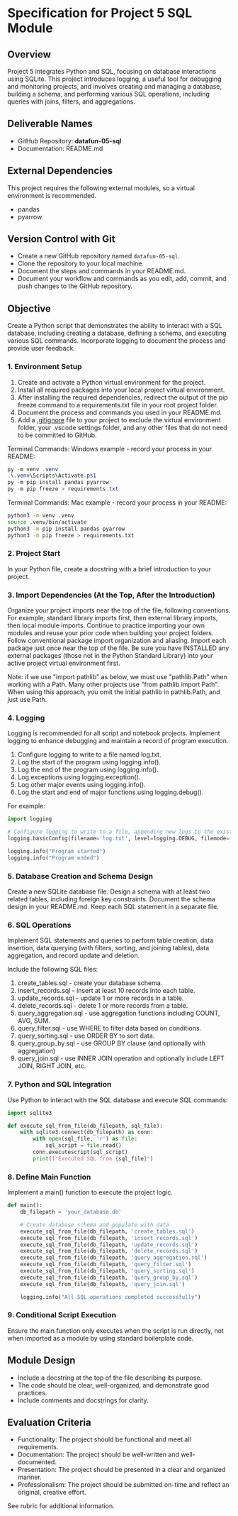 # Specification for Project 5 SQL Module

## Overview

Project 5 integrates Python and SQL,
focusing on database interactions using SQLite.
This project introduces logging,
a useful tool for debugging and monitoring projects,
and involves creating and managing a database, building a schema, and performing various SQL operations,
including queries with joins, filters, and aggregations.

## Deliverable Names

- GitHub Repository:  **datafun-05-sql**
- Documentation:      README.md

## External Dependencies

This project requires the following external modules, so a virtual environment is recommended.

- pandas
- pyarrow

## Version Control with Git

- Create a new GitHub repository named `datafun-05-sql`.
- Clone the repository to your local machine.
- Document the steps and commands in your README.md.
- Document your workflow and commands as you edit, add, commit, and push changes to the GitHub repository.

## Objective

Create a Python script that demonstrates the ability to interact with a SQL database,
including creating a database, defining a schema, and executing various SQL commands.
Incorporate logging to document the process and provide user feedback.

### 1. Environment Setup

1. Create and activate a Python virtual environment for the project.
1. Install all required packages into your local project virtual environment.
1. After installing the required dependencies, redirect the output of the pip freeze command to a requirements.txt file in your root project folder.
1. Document the process and commands you used in your README.md.
1. Add a [.gitignore](.gitignore) file to your project to exclude the virtual environment folder, your .vscode settings folder, and any other files that do not need to be committed to GitHub.

Terminal Commands: Windows example - record your process in your README:

```Powershell
py -m venv .venv
.\.venv\Scripts\Activate.ps1
py -m pip install pandas pyarrow
py -m pip freeze > requirements.txt
```

Terminal Commands: Mac example - record your process in your README:

```bash
python3 -m venv .venv
source .venv/bin/activate
python3 -m pip install pandas pyarrow
python3 -m pip freeze > requirements.txt
```

### 2. Project Start

In your Python file, create a docstring with a brief introduction to your project.

### 3. Import Dependencies (At the Top, After the Introduction)

Organize your project imports near the top of the file, following conventions.
For example, standard library imports first, then external library imports, then local module imports. 
Continue to practice importing your own modules and reuse your prior code when building your project folders.
Follow conventional package import organization and aliasing. 
Import each package just once near the top of the file. 
Be sure you have INSTALLED any external packages (those not in the Python Standard Library) into your active project virtual environment first. 

Note: if we use "import pathlib" as below, we must use "pathlib.Path" when working with a Path. Many other projects use "from pathlib import Path". When using this approach, you omit the initial pathlib in pathlib.Path, and just use Path.

### 4. Logging

Logging is recommended for all script and notebook projects.
Implement logging to enhance debugging and maintain a record of program execution.

1. Configure logging to write to a file named log.txt.
1. Log the start of the program using logging.info().
1. Log the end of the program using logging.info().
1. Log exceptions using logging.exception().
1. Log other major events using logging.info().
1. Log the start and end of major functions using logging.debug().

For example:

```python
import logging

# Configure logging to write to a file, appending new logs to the existing file
logging.basicConfig(filename='log.txt', level=logging.DEBUG, filemode='a', format='%(asctime)s - %(levelname)s - %(message)s')

logging.info("Program started")
logging.info("Program ended")
```

### 5. Database Creation and Schema Design

Create a new SQLite database file.
Design a schema with at least two related tables, including foreign key constraints.
Document the schema design in your README.md.
Keep each SQL statement in a separate file.

### 6. SQL Operations

Implement SQL statements and queries to perform table creation, data insertion,
data querying (with filters, sorting, and joining tables),
data aggregation, and record update and deletion.

Include the following SQL files:

1. create_tables.sql - create your database schema.
2. insert_records.sql - insert at least 10 records into each table.
3. update_records.sql - update 1 or more records in a table.
4. delete_records.sql - delete 1 or more records from a table.
5. query_aggregation.sql - use aggregation functions including COUNT, AVG, SUM.
6. query_filter.sql - use WHERE to filter data based on conditions.
7. query_sorting.sql - use ORDER BY to sort data.
8. query_group_by.sql - use GROUP BY clause (and optionally with aggregation)
9. query_join.sql - use INNER JOIN operation and optionally include LEFT JOIN, RIGHT JOIN, etc.

### 7. Python and SQL Integration

Use Python to interact with the SQL database and execute SQL commands:

```python
import sqlite3

def execute_sql_from_file(db_filepath, sql_file):
    with sqlite3.connect(db_filepath) as conn:
        with open(sql_file, 'r') as file:
            sql_script = file.read()
        conn.executescript(sql_script)
        print(f"Executed SQL from {sql_file}")

```

### 8. Define Main Function

Implement a main() function to execute the project logic.

```python
def main():
    db_filepath = 'your_database.db'

    # Create database schema and populate with data
    execute_sql_from_file(db_filepath, 'create_tables.sql')
    execute_sql_from_file(db_filepath, 'insert_records.sql')
    execute_sql_from_file(db_filepath, 'update_records.sql')
    execute_sql_from_file(db_filepath, 'delete_records.sql')
    execute_sql_from_file(db_filepath, 'query_aggregation.sql')
    execute_sql_from_file(db_filepath, 'query_filter.sql')
    execute_sql_from_file(db_filepath, 'query_sorting.sql')
    execute_sql_from_file(db_filepath, 'query_group_by.sql')
    execute_sql_from_file(db_filepath, 'query_join.sql')

    logging.info("All SQL operations completed successfully")

```

### 9. Conditional Script Execution

Ensure the main function only executes when the script is run directly,
not when imported as a module by using standard boilerplate code.

## Module Design

- Include a docstring at the top of the file describing its purpose.
- The code should be clear, well-organized, and demonstrate good practices.
- Include comments and docstrings for clarity.

## Evaluation Criteria

- Functionality: The project should be functional and meet all requirements.
- Documentation: The project should be well-written and well-documented.
- Presentation: The project should be presented in a clear and organized manner.
- Professionalism: The project should be submitted on-time and reflect an original, creative effort.

See rubric for additional information.

